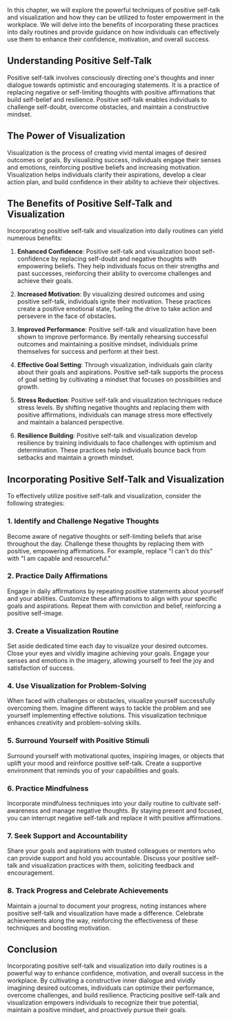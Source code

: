 
In this chapter, we will explore the powerful techniques of positive self-talk and visualization and how they can be utilized to foster empowerment in the workplace. We will delve into the benefits of incorporating these practices into daily routines and provide guidance on how individuals can effectively use them to enhance their confidence, motivation, and overall success.

Understanding Positive Self-Talk
--------------------------------

Positive self-talk involves consciously directing one's thoughts and inner dialogue towards optimistic and encouraging statements. It is a practice of replacing negative or self-limiting thoughts with positive affirmations that build self-belief and resilience. Positive self-talk enables individuals to challenge self-doubt, overcome obstacles, and maintain a constructive mindset.

The Power of Visualization
--------------------------

Visualization is the process of creating vivid mental images of desired outcomes or goals. By visualizing success, individuals engage their senses and emotions, reinforcing positive beliefs and increasing motivation. Visualization helps individuals clarify their aspirations, develop a clear action plan, and build confidence in their ability to achieve their objectives.

The Benefits of Positive Self-Talk and Visualization
----------------------------------------------------

Incorporating positive self-talk and visualization into daily routines can yield numerous benefits:

1. **Enhanced Confidence**: Positive self-talk and visualization boost self-confidence by replacing self-doubt and negative thoughts with empowering beliefs. They help individuals focus on their strengths and past successes, reinforcing their ability to overcome challenges and achieve their goals.

2. **Increased Motivation**: By visualizing desired outcomes and using positive self-talk, individuals ignite their motivation. These practices create a positive emotional state, fueling the drive to take action and persevere in the face of obstacles.

3. **Improved Performance**: Positive self-talk and visualization have been shown to improve performance. By mentally rehearsing successful outcomes and maintaining a positive mindset, individuals prime themselves for success and perform at their best.

4. **Effective Goal Setting**: Through visualization, individuals gain clarity about their goals and aspirations. Positive self-talk supports the process of goal setting by cultivating a mindset that focuses on possibilities and growth.

5. **Stress Reduction**: Positive self-talk and visualization techniques reduce stress levels. By shifting negative thoughts and replacing them with positive affirmations, individuals can manage stress more effectively and maintain a balanced perspective.

6. **Resilience Building**: Positive self-talk and visualization develop resilience by training individuals to face challenges with optimism and determination. These practices help individuals bounce back from setbacks and maintain a growth mindset.

Incorporating Positive Self-Talk and Visualization
--------------------------------------------------

To effectively utilize positive self-talk and visualization, consider the following strategies:

### 1. Identify and Challenge Negative Thoughts

Become aware of negative thoughts or self-limiting beliefs that arise throughout the day. Challenge these thoughts by replacing them with positive, empowering affirmations. For example, replace "I can't do this" with "I am capable and resourceful."

### 2. Practice Daily Affirmations

Engage in daily affirmations by repeating positive statements about yourself and your abilities. Customize these affirmations to align with your specific goals and aspirations. Repeat them with conviction and belief, reinforcing a positive self-image.

### 3. Create a Visualization Routine

Set aside dedicated time each day to visualize your desired outcomes. Close your eyes and vividly imagine achieving your goals. Engage your senses and emotions in the imagery, allowing yourself to feel the joy and satisfaction of success.

### 4. Use Visualization for Problem-Solving

When faced with challenges or obstacles, visualize yourself successfully overcoming them. Imagine different ways to tackle the problem and see yourself implementing effective solutions. This visualization technique enhances creativity and problem-solving skills.

### 5. Surround Yourself with Positive Stimuli

Surround yourself with motivational quotes, inspiring images, or objects that uplift your mood and reinforce positive self-talk. Create a supportive environment that reminds you of your capabilities and goals.

### 6. Practice Mindfulness

Incorporate mindfulness techniques into your daily routine to cultivate self-awareness and manage negative thoughts. By staying present and focused, you can interrupt negative self-talk and replace it with positive affirmations.

### 7. Seek Support and Accountability

Share your goals and aspirations with trusted colleagues or mentors who can provide support and hold you accountable. Discuss your positive self-talk and visualization practices with them, soliciting feedback and encouragement.

### 8. Track Progress and Celebrate Achievements

Maintain a journal to document your progress, noting instances where positive self-talk and visualization have made a difference. Celebrate achievements along the way, reinforcing the effectiveness of these techniques and boosting motivation.

Conclusion
----------

Incorporating positive self-talk and visualization into daily routines is a powerful way to enhance confidence, motivation, and overall success in the workplace. By cultivating a constructive inner dialogue and vividly imagining desired outcomes, individuals can optimize their performance, overcome challenges, and build resilience. Practicing positive self-talk and visualization empowers individuals to recognize their true potential, maintain a positive mindset, and proactively pursue their goals.
